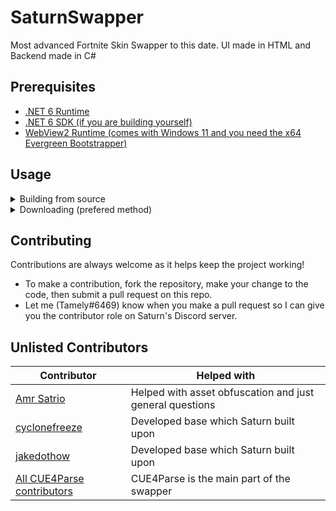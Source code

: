 # SaturnSwapper
Most advanced Fortnite Skin Swapper to this date. UI made in HTML and Backend made in C#

## Prerequisites
- [.NET 6 Runtime](https://dotnet.microsoft.com/en-us/download/dotnet/thank-you/runtime-desktop-6.0.0-windows-x64-installer)
- [.NET 6 SDK (if you are building yourself)](https://dotnet.microsoft.com/en-us/download/dotnet/thank-you/sdk-6.0.101-windows-x64-installer)
- [WebView2 Runtime (comes with Windows 11 and you need the x64 Evergreen Bootstrapper)](https://developer.microsoft.com/en-us/microsoft-edge/webview2/#download-section)

## Usage
<details>
<summary>Building from source</summary>

The source on the swapper is 100% complete which means you can build it without any extra steps. To do this:
1. Turn off your antivirus because the swapper is flagged as a virus due to false positives with WebView2 (You have the source so you know it isn't a virus).
2. Clone the repository
    ```
    git clone https://github.com/Tamely/SaturnSwapper
    cd SaturnSwapper
    ```
3. Remove 'SaturnBot' project from the .sln by deleting the lines:
    ```
    Project("{FAE04EC0-301F-11D3-BF4B-00C04F79EFBC}") = "SaturnBot", "SaturnBot\SaturnBot.csproj", "{9B658498-B58B-4DB5-B275-4BFB59FAD1AD}"
    EndProject
    ```
3. Build the solution
    ``` 
    dotnet build
    ```
4. Make sure you have all the prerequisites installed.
5. Navigate to Saturn.Client\bin\Debug\net6.0-windows\Saturn.exe and open it.
6. Get your key to access the swapper [here](https://linkvertise.com/88495/saturn-swapper-key/) (they expire every 48 hours).
7. You're all set!
</details>

<details>
<summary>Downloading (prefered method)</summary>

1. Head to the [releases](https://github.com/Tamely/SaturnSwapper/releases) tab on the right side of the Saturn GitHub page.
2. Under the topmost release, click the file labled "Saturn.zip"
3. Turn off your antivirus because the swapper is flagged as a virus due to false positives with WebView2 (It's open source so you know it isn't a virus).
4. Make sure you have all the prerequisites installed.
5. Launch Saturn.exe
6. Get your key to access the swapper [here](https://linkvertise.com/88495/saturn-swapper-key/) (they expire every 48 hours).
7. You're all set!
</details>

## Contributing

Contributions are always welcome as it helps keep the project working!
- To make a contribution, fork the repository, make your change to the code, then submit a pull request on this repo.
- Let me (Tamely#6469) know when you make a pull request so I can give you the contributor role on Saturn's Discord server.

## Unlisted Contributors

| Contributor | Helped with |
| ----------- | ----------- |
| [Amr Satrio](https://github.com/Amrsatrio)   | Helped with asset obfuscation and just general questions |
| [cyclonefreeze](https://github.com/cyclonefreeze)   | Developed base which Saturn built upon |
| [jakedothow](https://github.com/jakedothow)   | Developed base which Saturn built upon |
| [All CUE4Parse contributors](https://github.com/FabianFG/CUE4Parse/graphs/contributors)   | CUE4Parse is the main part of the swapper |
